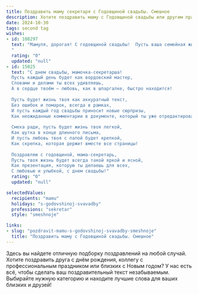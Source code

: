 ```yaml
---
title: Поздравить маму секретаря с Годовщиной свадьбы. Смешное
description: Хотите поздравить маму с Годовщиной свадьбы или другим праздником? Наш ИИ создаст незабываемое поздравление, а вы обязательно выделитесь среди других.  
date: 2024-10-30
tags: second tag
wishes:
- id: 108297
  text: "Мамуля, дорогая! С годовщиной свадьбы!  Пусть ваша семейная жизнь, как и ваша работа секретаря,  всегда будет безупречно организованной,  но при этом  полной неожиданных и приятных сюрпризов (только не таких, как внезапная проверка от начальства!).  Желаю вам ещё много-много лет совместного счастья,  пусть ваша любовь будет крепче, чем самый секретный архив!
  "
  rating: "0"
  updated: "null"
- id: 15025
  text: "С днем свадьбы, мамочка-секретарша!
  Пусть каждый день будет как вордовский мастер,
  Словами и делами ты всех удивляешь,
  А в сердце твоём – любовь, как в шпаргалке, быстро находится!
  
  Пусть будет жизнь твоя как аккуратный текст,
  Без ошибок и помарок, всегда в рамках,
  И пусть каждый год свадьбы приносит новые сюрпризы,
  Как неожиданные комментарии в документе, который ты уже отредактировала!
  
  Смеха ради, пусть будет жизнь твоя легкой,
  Как шутка в конце длинного письма,
  И пусть любовь твоя с папой будет крепкой,
  Как скрепка, которая держит вместе все страницы!
  
  Поздравляю с годовщиной, мама-секретарь,
  Пусть твоя жизнь будет всегда такой яркой и ясной,
  Как презентация, которую ты делаешь для всех,
  С любовью и улыбкой, с днем свадьбы!"
  rating: "0"
  updated: "null"

selectedValues:
  recipients: "mamu"
  holidays: "s-godovshinoj-svavadby"
  professions: "sekretar"
  style: "smeshnoje"

links:
- slug: "pozdravit-mamu-s-godovshinoj-svavadby-smeshnoje"
  title: "Поздравить маму с Годовщиной свадьбы. Смешное"
---
```


Здесь вы найдете отличную подборку поздравлений на любой случай.
Хотите поздравить друга с днём рождения, коллегу с профессиональным праздником или близких с Новым годом? У нас есть всё, чтобы сделать ваш поздравительный текст незабываемым. Выбирайте нужную категорию и находите лучшие слова для ваших близких и друзей!
